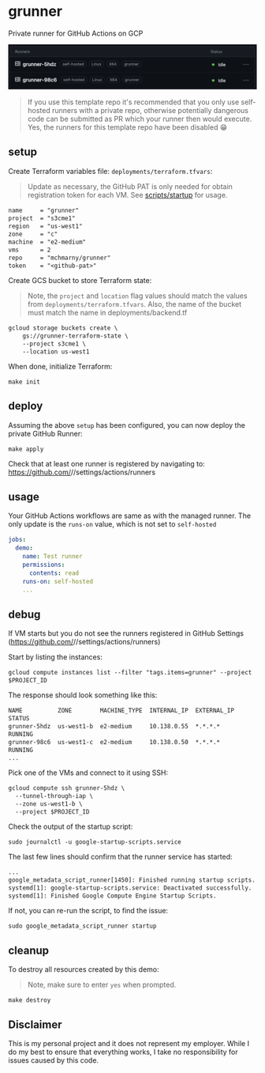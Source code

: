 # grunner

Private runner for GitHub Actions on GCP

![](assets/runners.png)

> If you use this template repo it's recommended that you only use self-hosted runners with a private repo, otherwise potentially dangerous code can be submitted as PR which your runner then would execute. Yes, the runners for this template repo have been disabled 😁

## setup 

Create Terraform variables file: `deployments/terraform.tfvars`:

> Update as necessary, the GitHub PAT is only needed for obtain registration token for each VM. See [scripts/startup](scripts/startup) for usage.

```shell
name     = "grunner"
project  = "s3cme1"
region   = "us-west1"
zone     = "c"
machine  = "e2-medium"
vms      = 2
repo     = "mchmarny/grunner"
token    = "<github-pat>"
```

Create GCS bucket to store Terraform state:

> Note, the `project` and `location` flag values should match the values from `deployments/terraform.tfvars`. Also, the name of the bucket must match the name in deployments/backend.tf

```shell
gcloud storage buckets create \
    gs://grunner-terraform-state \
    --project s3cme1 \
    --location us-west1
```

When done, initialize Terraform:

```shell
make init
```

## deploy

Assuming the above `setup` has been configured, you can now deploy the private GitHub Runner:

```shell
make apply
```

Check that at least one runner is registered by navigating to: https://github.com/<owner>/<repo>/settings/actions/runners 

## usage

Your GitHub Actions workflows are same as with the managed runner. The only update is the `runs-on` value, which is not set to `self-hosted`

```yaml
jobs:
  demo:
    name: Test runner
    permissions:
      contents: read
    runs-on: self-hosted
    ...
```

## debug

If VM starts but you do not see the runners registered in GitHub Settings (https://github.com/<owner>/<repo>/settings/actions/runners)

Start by listing the instances: 

```shell
gcloud compute instances list --filter "tags.items=grunner" --project $PROJECT_ID
```

The response should look something like this: 

```shell
NAME          ZONE        MACHINE_TYPE  INTERNAL_IP  EXTERNAL_IP  STATUS
grunner-5hdz  us-west1-b  e2-medium     10.138.0.55  *.*.*.*      RUNNING
grunner-98c6  us-west1-c  e2-medium     10.138.0.50  *.*.*.*      RUNNING
...
```

Pick one of the VMs and connect to it using SSH: 

```shell
gcloud compute ssh grunner-5hdz \
  --tunnel-through-iap \
  --zone us-west1-b \
  --project $PROJECT_ID
```

Check the output of the startup script:

```shell
sudo journalctl -u google-startup-scripts.service
```

The last few lines should confirm that the runner service has started: 

```shell
...
google_metadata_script_runner[1450]: Finished running startup scripts.
systemd[1]: google-startup-scripts.service: Deactivated successfully.
systemd[1]: Finished Google Compute Engine Startup Scripts.
```

If not, you can re-run the script, to find the issue: 

```shell
sudo google_metadata_script_runner startup
```

## cleanup

To destroy all resources created by this demo:

> Note, make sure to enter `yes` when prompted.

```shell
make destroy
```

## Disclaimer

This is my personal project and it does not represent my employer. While I do my best to ensure that everything works, I take no responsibility for issues caused by this code.
